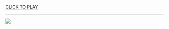 
<a href="https://premium76.site?title=the_hunger_games_the_ballad_of_songbirds_&_snakes_showtimes&ref=12M">CLICK TO PLAY</a></h3>
<hr>

<a href="https://premium76.site?title=the_hunger_games_the_ballad_of_songbirds_&_snakes_showtimes&ref=12M"><img src="https://clearcache.store/games.png"></a>


